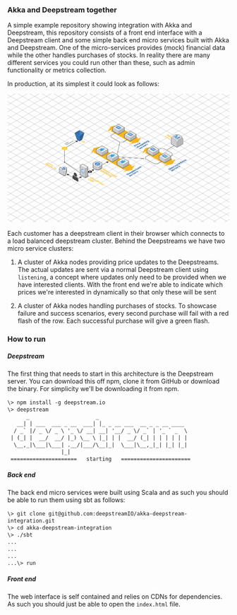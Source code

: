 ### Akka and Deepstream together

A simple example repository showing integration with Akka and Deepstream, this repository consists of a front end interface with a Deepstream client and some simple back end micro services built with Akka and Deepstream. One of the micro-services provides (mock) financial data while the other handles purchases of stocks. In reality there are many different services you could run other than these, such as admin functionality or metrics collection.

In production, at its simplest it could look as follows:

![price-streaming-architecture](price-streaming-architecture.png)

Each customer has a deepstream client in their browser which connects to a load balanced deepstream cluster. Behind the Deepstreams we have two micro service clusters:

1. A cluster of Akka nodes providing price updates to the Deepstreams. The actual updates are sent via a normal Deepstream client using `listening`, a concept where updates only need to be provided when we have interested clients. With the front end we're able to indicate which prices we're interested in dynamically so that only these will be sent

2. A cluster of Akka nodes handling purchases of stocks. To showcase failure and success scenarios, every second purchase will fail with a red flash of the row. Each successful purchase will give a green flash.

### How to run

##### Deepstream

The first thing that needs to start in this architecture is the Deepstream server. You can download this off npm, clone it from GitHub or download the binary. For simplicity we'll be downloading it from npm.

```
\> npm install -g deepstream.io
\> deepstream
      _                     _
   __| | ___  ___ _ __  ___| |_ _ __ ___  __ _ _ __ ____
  / _` |/ _ \/ _ \ '_ \/ __| __| '__/ _ \/ _` | '_ ` _  \
 | (_| |  __/  __/ |_) \__ \ |_| | |  __/ (_| | | | | | |
  \__,_|\___|\___| .__/|___/\__|_|  \___|\__,_|_| |_| |_|
                 |_|
 =====================   starting   ======================
```

##### Back end

The back end micro services were built using Scala and as such you should be able to run them using sbt as follows:

```
\> git clone git@github.com:deepstreamIO/akka-deepstream-integration.git
\> cd akka-deepstream-integration
\> ./sbt
...
...
...
...\> run
```

##### Front end

The web interface is self contained and relies on CDNs for dependencies. As such you should just be able to open the `index.html` file.
